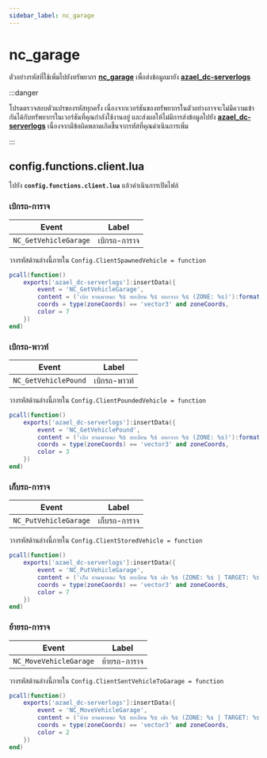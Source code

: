 ```yaml
---
sidebar_label: nc_garage
---
```


# nc_garage

ตัวอย่างรหัสที่ใช้เพิ่มไปยังทรัพยากร **[nc_garage](https://fivem.nc-developer.com/product/640e2c2918dc1)** เพื่อส่งข้อมูลมายัง **[azael_dc-serverlogs](../../)**

:::danger

โปรดตรวจสอบตัวแปรของรหัสทุกครั้ง เนื่องจากเวอร์ชันของทรัพยากรในตัวอย่างอาจจะไม่มีความเข้ากันได้กับทรัพยากรในเวอร์ชันที่คุณกำลังใช้งานอยู่ และส่งผลให้ไม่มีการส่งข้อมูลไปยัง **[azael_dc-serverlogs](../../)** เนื่องจากมีข้อผิดพลาดเกิดขึ้นจากรหัสที่คุณดำเนินการเพิ่ม

:::

## config.functions.client.lua

ไปยัง **`config.functions.client.lua`** แล้วดำเนินการเปิดไฟล์

### เบิกรถ-การาจ

| Event                                  | Label
|----------------------------------------|----------------------------------------
| `NC_GetVehicleGarage`                  | เบิกรถ-การาจ

วางรหัสด้านล่างนี้ภายใน `Config.ClientSpawnedVehicle = function`

```lua
pcall(function()
	exports['azael_dc-serverlogs']:insertData({
		event = 'NC_GetVehicleGarage',
		content = ('เบิก ยานพาหนะ %s ทะเบียน %s ออกจาก %s (ZONE: %s)'):format(GetDisplayNameFromVehicleModel(properties.model), plate, zoneType, zoneName),
		coords = type(zoneCoords) == 'vector3' and zoneCoords,
		color = 7
	})
end)
```

### เบิกรถ-พาวท์

| Event                                  | Label
|----------------------------------------|----------------------------------------
| `NC_GetVehiclePound`                   | เบิกรถ-พาวท์

วางรหัสด้านล่างนี้ภายใน `Config.ClientPoundedVehicle = function`

```lua
pcall(function()
	exports['azael_dc-serverlogs']:insertData({
		event = 'NC_GetVehiclePound',
		content = ('เบิก ยานพาหนะ %s ทะเบียน %s ออกจาก %s (ZONE: %s)'):format(GetDisplayNameFromVehicleModel(properties.model), plate, zoneType, zoneName),
		coords = type(zoneCoords) == 'vector3' and zoneCoords,
		color = 3
	})
end)
```

### เก็บรถ-การาจ

| Event                                  | Label
|----------------------------------------|----------------------------------------
| `NC_PutVehicleGarage`                  | เก็บรถ-การาจ

วางรหัสด้านล่างนี้ภายใน `Config.ClientStoredVehicle = function`

```lua
pcall(function()
	exports['azael_dc-serverlogs']:insertData({
		event = 'NC_PutVehicleGarage',
		content = ('เก็บ ยานพาหนะ %s ทะเบียน %s เข้า %s (ZONE: %s | TARGET: %s)'):format(GetDisplayNameFromVehicleModel(properties.model), plate, zoneType, zoneName, target),
		coords = type(zoneCoords) == 'vector3' and zoneCoords,
		color = 7
	})
end)
```

### ย้ายรถ-การาจ

| Event                                  | Label
|----------------------------------------|----------------------------------------
| `NC_MoveVehicleGarage`                 | ย้ายรถ-การาจ

วางรหัสด้านล่างนี้ภายใน `Config.ClientSentVehicleToGarage = function`

```lua
pcall(function()
	exports['azael_dc-serverlogs']:insertData({
		event = 'NC_MoveVehicleGarage',
		content = ('ย้าย ยานพาหนะ %s ทะเบียน %s เข้า %s (ZONE: %s | TARGET: %s)'):format(GetDisplayNameFromVehicleModel(properties.model), plate, zoneType, zoneName, target),
		coords = type(zoneCoords) == 'vector3' and zoneCoords,
		color = 2
	})
end)
```
